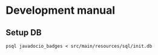 Development manual
==

Setup DB
--

```
psql javadocio_badges < src/main/resources/sql/init.db
```

